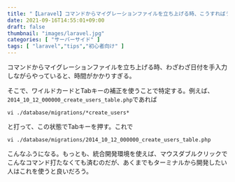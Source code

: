 ```yaml
---
title: "【Laravel】コマンドからマイグレーションファイルを立ち上げる時、こうすればうまく行く【ワイルドカードとTabキー】"
date: 2021-09-16T14:55:01+09:00
draft: false
thumbnail: "images/laravel.jpg"
categories: [ "サーバーサイド" ]
tags: [ "laravel","tips","初心者向け" ]
---
```


コマンドからマイグレーションファイルを立ち上げる時、わざわざ日付を手入力しながらやっていると、時間がかかりすぎる。

そこで、ワイルドカードとTabキーの補正を使うことで特定する。例えば、`2014_10_12_000000_create_users_table.php`であれば

    vi ./database/migrations/*create_users*

と打って、この状態でTabキーを押す。これで

    vi ./database/migrations/2014_10_12_000000_create_users_table.php

こんなふうになる。もっとも、統合開発環境を使えば、マウスダブルクリックでこんなコマンド打たなくても済むのだが、あくまでもターミナルから開発したい人はこれを使うと良いだろう。

